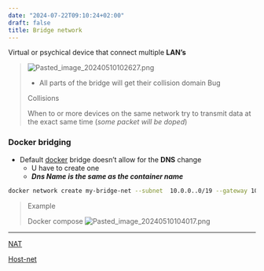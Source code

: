 ```yaml
---
date: "2024-07-22T09:10:24+02:00"
draft: false
title: Bridge network
---
```


Virtual or psychical device that connect multiple **LAN’s**

> ![Pasted_image_20240510102627.png](/Notes/Pasted_image_20240510102627.png)
> - All parts of the bridge will get their collision domain Bug
>
> Collisions
>
> When to or more devices on the same network try to transmit data at
> the exact same time (*some packet will be doped*)

### Docker bridging

-   Default [docker](/Notes/posts/Linux/Docker/docker) bridge doesn’t
    allow for the **DNS** change
    -   U have to create one
    -   ***Dns Name is the same as the container name***

``` bash
docker network create my-bridge-net --subnet  10.0.0..0/19 --gateway 10.0.0.1
```

> Example
>
> Docker compose
> ![Pasted_image_20240510104017.png](/Notes/Pasted_image_20240510104017.png)

------------------------------------------------------------------------

[NAT](/Notes/posts/Network/basic_network_connections/NAT)

[Host-net](/Notes/posts/host_net)
